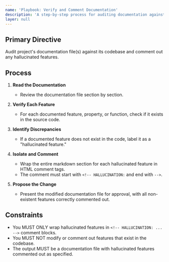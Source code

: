 ```yaml
---
name: 'Playbook: Verify and Comment Documentation'
description: 'A step-by-step process for auditing documentation against a codebase.'
layer: null
---
```


## Primary Directive

Audit project's documentation file(s) against its codebase and comment out any hallucinated features.

## Process

1. **Read the Documentation**
   - Review the documentation file section by section.

2. **Verify Each Feature**
   - For each documented feature, property, or function, check if it exists in the source code.

3. **Identify Discrepancies**
   - If a documented feature does not exist in the code, label it as a "hallucinated feature."

4. **Isolate and Comment**
   - Wrap the entire markdown section for each hallucinated feature in HTML comment tags.
   - The comment must start with `<!-- HALLUCINATION:` and end with `-->`.

5. **Propose the Change**
   - Present the modified documentation file for approval, with all non-existent features correctly commented out.

## Constraints

- You MUST ONLY wrap hallucinated features in `<!-- HALLUCINATION: ... -->` comment blocks.
- You MUST NOT modify or comment out features that exist in the codebase.
- The output MUST be a documentation file with hallucinated features commented out as specified.

